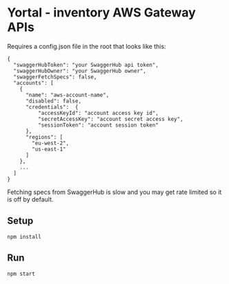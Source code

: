 # Yortal - inventory AWS Gateway APIs
Requires a config.json file in the root that looks like this:
```
{
  "swaggerHubToken": "your SwaggerHub api token",
  "swaggerHubOwner": "your SwaggerHub owner",
  "swaggerFetchSpecs": false,
  "accounts": [
    {
      "name": "aws-account-name",
      "disabled": false,
      "credentials":  {
          "accessKeyId": "account access key id",
          "secretAccessKey": "account secret access key",
          "sessionToken": "account session token"
      },
      "regions": [
        "eu-west-2",
        "us-east-1"
      ]
    },
    ...
  ]
}
```

Fetching specs from SwaggerHub is slow and you may get rate limited so it is off by default.

## Setup

```
npm install
```

## Run

```
npm start
```